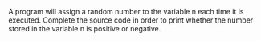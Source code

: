 A program will assign a random number to the variable n each time it is executed. Complete the source code in order to print whether the number stored in the variable n is positive or negative.
